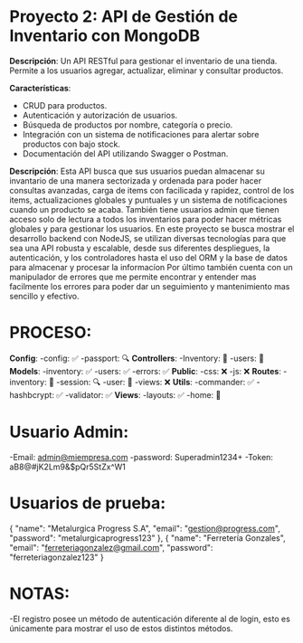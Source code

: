# Proyecto 2: API de Gestión de Inventario con MongoDB
**Descripción**: Un API RESTful para gestionar el inventario de una tienda. Permite a los usuarios agregar, actualizar, eliminar y consultar productos.

**Características**:
- CRUD para productos.
- Autenticación y autorización de usuarios.
- Búsqueda de productos por nombre, categoría o precio.
- Integración con un sistema de notificaciones para alertar sobre productos con bajo stock.
- Documentación del API utilizando Swagger o Postman.

**Descripción**:
Esta API busca que sus usuarios puedan almacenar su invantario de una manera sectorizada y ordenada
    para poder hacer consultas avanzadas, carga de items con facilicada y rapidez, control de los items,
    actualizaciones globales y puntuales y un sistema de notificaciones cuando un producto se acaba.
También tiene usuarios admin que tienen acceso solo de lectura a todos los inventarios para poder hacer
    métricas globales y para gestionar los usuarios.
En este proyecto se busca mostrar el desarrollo backend con NodeJS, se utilizan diversas tecnologías
    para que sea una API robusta y escalable, desde sus diferentes despliegues, la autenticación,
    y los controladores hasta el uso del ORM y la base de datos para almacenar y procesar la informacíon
Por último también cuenta con un manipulador de errores que me permite encontrar y entender mas
    facilmente los errores para poder dar un seguimiento y mantenimiento mas sencillo y efectivo.

# PROCESO:

**Config**: 
    -config:        ✅
    -passport:      🔍
**Controllers**:
    -Inventory:     🧪
    -users:         🔨
**Models**:
    -inventory:     ✅
    -users:         ✅
    -errors:        ✅
**Public**:
    -css:           ❌
    -js:            ❌
**Routes**:
    -inventory:      🔨
    -session:        🔍
    -user:           🔨
    -views:          ❌
**Utils**:
    -commander:      ✅
    -hashbcrypt:     ✅
    -validator:      ✅
**Views**:
    -layouts:        ✅
    -home:           🔨

# Usuario Admin:

-Email: admin@miempresa.com
-password: Superadmin1234+
-Token: aB8@#jK2Lm9&$pQr5StZx^W1

# Usuarios de prueba:

{
    "name": "Metalurgica Progress S.A",
    "email": "gestion@progress.com",
    "password": "metalurgicaprogress123"
},
{
    "name": "Ferretería Gonzales",
    "email": "ferreteriagonzalez@gmail.com",
    "password": "ferreteriagonzalez123"
}

# NOTAS:
-El registro posee un método de autenticación diferente al de login, esto es únicamente para mostrar
    el uso de estos distintos métodos.